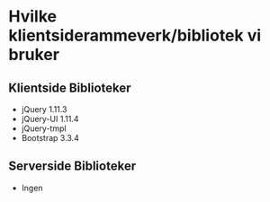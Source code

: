 <h1>Hvilke klientsiderammeverk/bibliotek vi bruker</h1>

<h2>Klientside Biblioteker</h2>

- jQuery 1.11.3
- jQuery-UI 1.11.4
- jQuery-tmpl
- Bootstrap 3.3.4

<h2>Serverside Biblioteker</h2>

- Ingen
